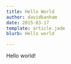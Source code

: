```yaml
---
title: Hello World
author: davidbanham
date: 2015-03-17
template: article.jade
blurb: Hello world

---
```


Hello world!
